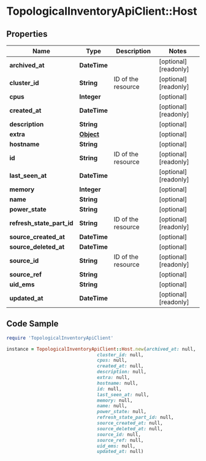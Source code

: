 # TopologicalInventoryApiClient::Host

## Properties

Name | Type | Description | Notes
------------ | ------------- | ------------- | -------------
**archived_at** | **DateTime** |  | [optional] [readonly] 
**cluster_id** | **String** | ID of the resource | [optional] [readonly] 
**cpus** | **Integer** |  | [optional] 
**created_at** | **DateTime** |  | [optional] [readonly] 
**description** | **String** |  | [optional] 
**extra** | [**Object**](.md) |  | [optional] 
**hostname** | **String** |  | [optional] 
**id** | **String** | ID of the resource | [optional] [readonly] 
**last_seen_at** | **DateTime** |  | [optional] [readonly] 
**memory** | **Integer** |  | [optional] 
**name** | **String** |  | [optional] 
**power_state** | **String** |  | [optional] 
**refresh_state_part_id** | **String** | ID of the resource | [optional] [readonly] 
**source_created_at** | **DateTime** |  | [optional] 
**source_deleted_at** | **DateTime** |  | [optional] 
**source_id** | **String** | ID of the resource | [optional] [readonly] 
**source_ref** | **String** |  | [optional] 
**uid_ems** | **String** |  | [optional] 
**updated_at** | **DateTime** |  | [optional] [readonly] 

## Code Sample

```ruby
require 'TopologicalInventoryApiClient'

instance = TopologicalInventoryApiClient::Host.new(archived_at: null,
                                 cluster_id: null,
                                 cpus: null,
                                 created_at: null,
                                 description: null,
                                 extra: null,
                                 hostname: null,
                                 id: null,
                                 last_seen_at: null,
                                 memory: null,
                                 name: null,
                                 power_state: null,
                                 refresh_state_part_id: null,
                                 source_created_at: null,
                                 source_deleted_at: null,
                                 source_id: null,
                                 source_ref: null,
                                 uid_ems: null,
                                 updated_at: null)
```


